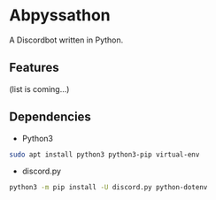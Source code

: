 Abpyssathon
===================

A Discordbot written in Python.

## Features
(list is coming...) 

## Dependencies
- Python3
```bash
sudo apt install python3 python3-pip virtual-env
```

- discord.py
```bash
python3 -m pip install -U discord.py python-dotenv
```
